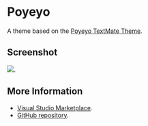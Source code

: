 # Poyeyo

A theme based on the [Poyeyo TextMate Theme](http://colorsublime.com/theme/Poyeyo).


## Screenshot
![](https://raw.githubusercontent.com/gerane/VSCodeThemes/master/gerane.Theme-Poyeyo/screenshot.png).


## More Information
* [Visual Studio Marketplace](https://marketplace.visualstudio.com/items/gerane.Theme-Poyeyo).
* [GitHub repository](https://github.com/gerane/VSCodeThemes).

